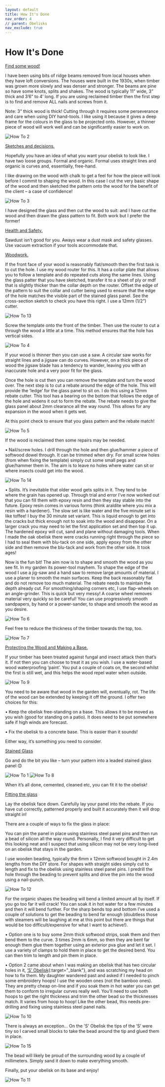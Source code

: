 ```yaml
---
layout: default
title: How It's Done
nav_order: 4
// parent: Obelisks
nav_exclude: true
---
```


# How It's Done

<u>Find some wood!</u>

I have been using bits of ridge beams removed from local houses when they have loft conversions. The houses were built in the 1930s, when timber was grown more slowly and was denser and stronger. The beams are pine so have some knots, splits and shakes. The wood is typically 11” wide, 3” thick and 3’6” to 4’ long.
If you are using reclaimed timber then the first step is to find and remove ALL nails and screws from it. 

Note: 3” thick wood is thick! Cutting through it requires some perseverance and care when using DIY hand-tools. I like using it because it gives a deep frame for the colours in the glass to be projected onto. However, a thinner piece of wood will work well and can be significantly easier to work on.

![How To 2](/images/2%20timber.jpg)

<u>Sketches and decisions.</u>

Hopefully you have an idea of what you want your obelisk to look like. I have two loose groups. Formal and organic. Formal uses straight lines and organic is curves and, essentially, free-hand.

I like drawing on the wood with chalk to get a feel for how the piece will look before I commit to shaping the wood. In this case I cut the very basic shape of the wood and then sketched the pattern onto the wood for the benefit of the client – a case of confidence!

![How To 3](/images/3%20shaped.jpg)

I have designed the glass and then cut the wood to suit: and I have cut the wood and then drawn the glass pattern to fit. Both work but I prefer the former!

<u>Health and Safety.</u>

Sawdust isn’t good for you. Aways wear a dust mask and safety glasses. Use vacuum extraction if your tools accommodate that.

<u>Woodwork.</u>

If the front face of your wood is reasonably flat/smooth then the first task is to cut the hole. I use my wood router for this. It has a collar plate that allows you to follow a template and do repeated cuts along the same lines. Using the glass patter that you have sketched, transfer it to a sheet of ply or mdf that is slightly thicker than the collar depth on the router. Offset the edge of the pattern to suit the collar and cutter being used to ensure that the edge of the hole matches the visible part of the stained glass panel. See the cross-section sketch to check you have this right. I use a 12mm (1/2”) cutter.

![How To 13](/images/13%20section.jpg)

Screw the template onto the front of the timber. Then use the router to cut a through the wood a little at a time. This method ensures that the hole has vertical sides.

![How To 4](/images/4%20template.jpg)

If your wood is thinner then you can use a saw. A circular saw works for straight lines and a jigsaw can do curves. However, on a thick piece of wood the jigsaw blade has a tendency to wander, leaving you with an inaccurate hole and a very poor fit for the glass.

Once the hole is cut then you can remove the template and turn the wood over. The next step is to cut a rebate around the edge of the hole. This will provide the ‘ledge’ for the glass panel to sit on. I do this using a 12mm rebate cutter. This tool has a bearing on the bottom that follows the edge of the hole and widens it out to form the rebate. The rebate needs to give the glass panel about 2mm clearance all the way round. This allows for any expansion in the wood when it gets wet.

At this point check to ensure that you glass pattern and the rebate match!

![How To 5](/images/5%20rebate.jpg)

If the wood is reclaimed then some repairs may be needed. 

•	Nail/screw holes. I drill through the hole and then glue/hammer a piece of softwood dowel through. It can be trimmed when dry. For small screw holes (from when fixing the template) simply cut some small pegs and glue/hammer them in. The aim is to leave no holes where water can sit or where insects could get into the wood.

![How To 14](/images/14%20repair.jpg)

•	Splits. It’s inevitable that older wood gets splits in it. They tend to be where the grain has opened up. Through trial and error I’ve now worked out that you can fill them with epoxy resin and then they stay stable into the future. Epoxy resin comes in various forms (think araldite where you mix a resin with a hardener). The slow set is like water and the five minute set is like toffee! I buy the 30 minute set variant. This is liquid enough to get into the cracks but thick enough not to soak into the wood and disappear. On a larger crack you may need to let the first application set and then top it up. The hardened epoxy will cut, sand and plane without damaging tools. When I made the oak obelisk there were cracks running right through the piece so I had to seal them with blu-tack on one side, apply epoxy from the other side and then remove the blu-tack and work from the other side. It took ages! 

Now is the fun bit! The aim now is to shape and smooth the wood as you see fit. In my garden its power-tool mayhem. To shape the edge of the wood I use a jig-saw and a hand saw to remove large amounts of material. I use a planer to smooth the main surfaces. Keep the back reasonably flat and do not remove too much material. The rebate needs to maintain the depth already cut. For smoothing/shaping corners etc, I use flap-wheels on an angle-grinder. This is quick but very messy! A coarse wheel removes material very quickly so be careful! You can use progressively smooth sandpapers, by hand or a power-sander, to shape and smooth the wood as you desire.

![How To 6](/images/6%20shaped.jpg)

Feel free to reduce the thickness of the timber towards the top, too.

![How To 7](/images/7%20shaped.jpg)

<u>Protecting the Wood and Making a Base.</u>

If your timber has been treated against fungal and insect attack then that’s it. If not then you can choose to treat it as you wish. I use a water-based wood waterproofing ‘paint’. You put a couple of coats on, the second whilst the first is still wet, and this helps the wood repel water when outside. 

![How To 9](/images/9%20roxil.jpg)

You need to be aware that wood in the garden will, eventually, rot. The life of the wood can be extended by keeping it off the ground. I offer two choices for this:

•	Keep the obelisk free-standing on a base. This allows it to be moved as you wish (good for standing on a patio). It does need to be put somewhere safe if high winds are forecast.

•	Fix the obelisk to a concrete base. This is easier than it sounds! 

Either way, it’s something you need to consider.

<u>Stained Glass</u>

Go and do the bit you like – turn your pattern into a leaded stained glass panel 😊

![How To 1](/images/1%20pattern.jpg)
![How To 8](/images/8%20panel.jpg)

When it’s all done, cemented, cleaned etc, you can fit it to the obelisk!

<u>Fitting the glass</u>

Lay the obelisk face down. Carefully lay your panel into the rebate. If you have cut correctly, patterned properly and built it accurately then it will drop straight in!

There are a couple of ways to fix the glass in place:

You can pin the panel in place using stainless steel panel pins and then run a bead of silicon all the way round. Personally, I find it very difficult to get this looking neat and I suspect that using silicon may not be very long-lived on an obelisk that stays in the garden.

I use wooden beading, typically the 6mm x 12mm softwood bought in 2.4m lengths from the DIY store. For shapes with straight sides simply cut to length and fix to the obelisk using stainless steel panel pins. I predrill the hole through the beading to prevent splits and drive the pin into the wood using a nail-punch. 

![How To 12](/images/12%20bead.jpg)

For the organic shapes the beading will bend a limited amount all by itself. If you go too far it will crack! You can soak it in hot water for a few minutes and then it will bend further. For the sharp bends top and bottom I’ve used a couple of solutions to get the beading to bend far enough (doubtless those with steamers will be laughing at me at this point but there are things that would be too difficult/expensive for what I want to achieve!). 

•	Option one is to buy some 2mm thick softwood strips, soak them and then bend them to the curve. 3 times 2mm is 6mm, so then they are bent far enough them glue them together using an exterior pva glue and let it set. I use a variety of clamps to hold them in place to get the desired bend. You can then trim to length and pin them in place. 

•	Option 2 came about when I was making an obelisk that has two circular holes in it, [‘S’ Obelisk](https://andysglass.co.uk/obelisks/gallery/S.html){:target="_blank"}, and was scratching my head on how to fix them. My daughter wandered past and asked if I needed to pinch some embroidery hoops! I use the wooden ones (not the bamboo ones). They are pretty cheap on-line and if you soak them in hot water you can get them to conform to irregular curves really well. You’ll need to use both hoops to get the right thickness and trim the other bead so the thicknesses match. It varies from hoop to hoop! Like the other bead, this needs pre-drilling and fixing using stainless steel panel nails.

![How To 10](/images/10%20beading.jpg)

There is always an exception… On the 'S' Obelisk the tips of the ‘S’ were tiny so I carved small blocks to take the bead around the tip and glued them in place.

![How To 15](/images/15%20carved.jpg)

The bead will likely be proud of the surrounding wood by a couple of millimeters. Simply sand it down to make everything smooth.

Finally, put your obelisk on its base and enjoy!

![How To 11](/images11%20finished.jpg)


